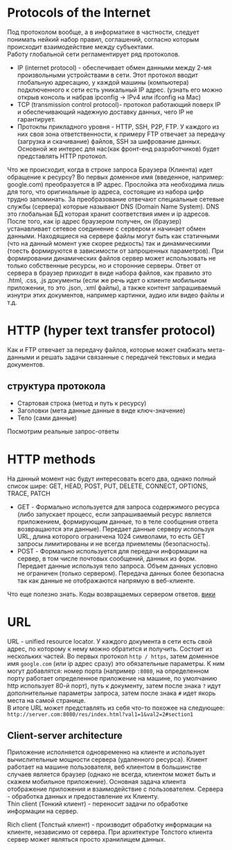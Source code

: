 
<h1>
Protocols of the Internet
</h1>

<div>
Под протоколом вообще, а в информатике в частности, следует понимать нейкий набор правил,
соглашений, согласно которым происходит взаимодействие между субъектами.

<div>
Работу глобальной сети регламентирует ряд протоколов.
</div>

<ul>
<li>
IP (internet protocol) - обеспечивает обмен данными между 2-мя произвольными устройствами в сети.
Этот протокол вводит глобальную адресацию, у каждой машины (компьютера) подключенного к сети есть уникальный IP адрес.
(узнать его можно открыв консоль и набрав ipconfig -> IPv4 или ifconfig на Mac)
</li>
<li>
TCP (transmission control protocol)- протокол работающий поверх IP и обеспечивающий надежную доставку данных, чего IP не гарантирует.
</li>
<li>
Протоклы прикладного уровня - HTTP, SSH, P2P, FTP.
У каждого из них своя зона ответственности, к примеру FTP отвечает за передачу (загрузка и скачивание) файлов, SSH за шифрование данных.
Основной же интерес для нас(как фронт-енд разработчиков) будет представлять HTTP протокол.
</li>
</ul>

<div>
Что же происходит, когда в строке запроса Браузера (Клиента) идет обращение к ресурсу?
Во первых доменное имя (введенное, например: google.com) преобразуется в IP адрес.
Прослойка эта необходима лишь для того, что оригинальные ip адреса, состоящие из набора цифр трудно запоминать.
За преобразование отвечают специальные сетевые службы (сервера) которые называют DNS (Domain Name System).
DNS это глобальная БД которая хранит соответствия имен и ip адресов.

<div>
После того, как ip адрес браузером получен, он (браузер) устанавливает сетевое соединение с сервером и начинает обмен данными.
Находящиеся на сервере файлы могут быть как статичными (что на данный момент уже скорее редкость) так и динамическими
(тоесть формируются в зависимости от запрошенных параметров).
При формировании динамических файлов сервер может использовать не только собственные ресурсы,
но и сторонние серверы. Ответ от сервера в браузер приходит в виде набора файлов, как правило это .html, .css, .js документы
(если же речь идет о клиенте мобильном приложении, то это .json, .xml файлы), а также контент запрашиваемый изнутри этих документов,
например картинки, аудио или видео файлы и т.д.
</div>
</div>
</div>






<h1>
HTTP (hyper text transfer protocol)
</h1>

<div>
Как и FTP отвечает за передачу файлов, которые может снабжать мета-данными и решать задачи связанные с передачей текстовых и медиа документов.
</div>

<h2>структура протокола</h2>
<ul>
<li>
Стартовая строка (метод и путь к ресурсу)
</li>
<li>
Заголовки (мета данные данные в виде ключ-значение)
</li>
<li>
Тело (сами данные)
</li>
</ul>

<div>
Посмотрим реальные запрос-ответы
</div>





<h1>HTTP methods</h1>

<div>На данный момент нас будут интересовать всего два, однако полный список шире: GET, HEAD, POST, PUT, DELETE, CONNECT, OPTIONS, TRACE, PATCH</div>

<ul>
<li>
GET - Формально используется для запроса содержимого ресурса (либо запускает процесс, если запрашиваемый ресурс является приложением, формирующим данные, то в теле сообщения ответа возвращаются эти данные). Передает данные серверу используя URL, длина которого ограничена 1024 символами, то есть GET запросы лимитированы и не всегда приемлемы (безопасность).
</li>
<li>
POST - Формально используется для передачи информации на сервер, в том числе почтовых сообщений, данных из форм. Передает данные используя тело запроса. Объем данных условно не ограничен (только сервером). Передача данных более безопасна так как данные не отображаются напрямую в веб-клиенте.
</li>
</ul>

<div>
Что еще полезно знать. Коды возвращаемых сервером ответов. <a href="https://ru.wikipedia.org/wiki/%D0%A1%D0%BF%D0%B8%D1%81%D0%BE%D0%BA_%D0%BA%D0%BE%D0%B4%D0%BE%D0%B2_%D1%81%D0%BE%D1%81%D1%82%D0%BE%D1%8F%D0%BD%D0%B8%D1%8F_HTTP">вики</a>
</div>








<h1>
URL
</h1>

<div>
URL - unified resource locator. У каждого документа в сети есть свой адрес, по которому к нему можно обратится и получить.
Состоит из нескольких частей. Во первых протокол <code>http / https</code>, затем доменное имя <code>google.com</code> (или ip адрес сразу)
это обязательные параметры.
К ним могут добавлятся: номер порта (например <code>:8080</code>, на определенном порту работает определенное приложение на машине,
по умолчанию http использует 80-й порт),
путь к документу, затем после знака <code>?</code> идут дополнительные параметры запроса, затем после знака <code>#</code> идет якорь места на самой странице.
<div>
В итоге URL может представлять из себя что-то похожее на следующее: <code>http://server.com:8080/res/index.html?val1=1&val2=2#section1</code>
</div>
</div>

<h2>
Client-server architecture
</h2>
<div>
Приложение исполняется одновременно на клиенте и использует вычислительные мощности сервера (удаленного ресурса).
Клиент работает на машине пользователя, веб клиентом в большинстве случаев является браузер (однако не всегда, клиентом может быть и скажем мобильное приложение).
Основная задача клиента отображение приложения и взаимодействие с пользователем. Сервера - обработка данных и предоставление их Клиенту.
</div>

<div>
Thin client (Тонкий клиент) - переносит задачи по обработке информации на сервер.<br/>

Rich client (Толстый клиент) - производит обработку информации на клиенте, независимо от сервера. При архитектуре Толстого клиента сервер может являться просто хранилищем данных.
</div>